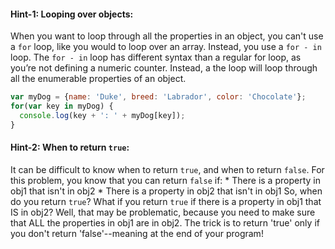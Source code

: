 
#### Hint-1: Looping over objects:

When you want to loop through all the properties in an object, you can't use a `for` loop, like you would to loop over an array. Instead, you use a `for - in` loop. The `for - in` loop has different syntax than a regular for loop, as you’re not defining a numeric counter. Instead, a the loop will loop through all the enumerable properties of an object.

```js
var myDog = {name: 'Duke', breed: 'Labrador', color: 'Chocolate'};
for(var key in myDog) {
  console.log(key + ': ' + myDog[key]);
}
```


#### Hint-2: When to return `true`:

 It can be difficult to know when to return `true`, and when to return `false`. For this problem, you know that you can return `false` if: * There is a property in obj1 that isn't in obj2 * There is a property in obj2 that isn't in obj1 So, when do you return `true`? What if you return `true` if there is a property in obj1 that IS in obj2? Well, that may be problematic, because you need to make sure that ALL the properties in obj1 are in obj2. The trick is to return 'true' only if you don't return 'false'--meaning at the end of your program!
